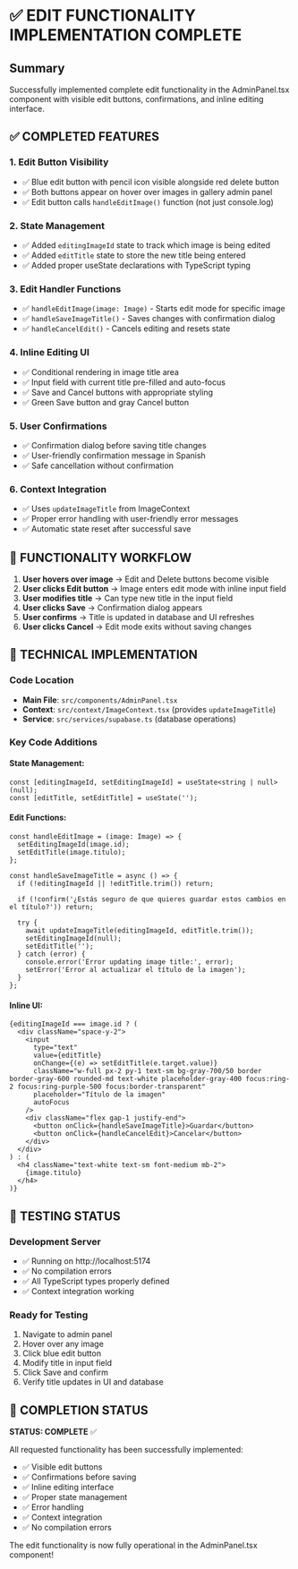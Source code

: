 # ✅ EDIT FUNCTIONALITY IMPLEMENTATION COMPLETE

## Summary
Successfully implemented complete edit functionality in the AdminPanel.tsx component with visible edit buttons, confirmations, and inline editing interface.

## ✅ COMPLETED FEATURES

### 1. **Edit Button Visibility**
- ✅ Blue edit button with pencil icon visible alongside red delete button
- ✅ Both buttons appear on hover over images in gallery admin panel
- ✅ Edit button calls `handleEditImage()` function (not just console.log)

### 2. **State Management**
- ✅ Added `editingImageId` state to track which image is being edited
- ✅ Added `editTitle` state to store the new title being entered
- ✅ Added proper useState declarations with TypeScript typing

### 3. **Edit Handler Functions**
- ✅ `handleEditImage(image: Image)` - Starts edit mode for specific image
- ✅ `handleSaveImageTitle()` - Saves changes with confirmation dialog
- ✅ `handleCancelEdit()` - Cancels editing and resets state

### 4. **Inline Editing UI**
- ✅ Conditional rendering in image title area
- ✅ Input field with current title pre-filled and auto-focus
- ✅ Save and Cancel buttons with appropriate styling
- ✅ Green Save button and gray Cancel button

### 5. **User Confirmations**
- ✅ Confirmation dialog before saving title changes
- ✅ User-friendly confirmation message in Spanish
- ✅ Safe cancellation without confirmation

### 6. **Context Integration**
- ✅ Uses `updateImageTitle` from ImageContext
- ✅ Proper error handling with user-friendly error messages
- ✅ Automatic state reset after successful save

## 🎯 FUNCTIONALITY WORKFLOW

1. **User hovers over image** → Edit and Delete buttons become visible
2. **User clicks Edit button** → Image enters edit mode with inline input field
3. **User modifies title** → Can type new title in the input field
4. **User clicks Save** → Confirmation dialog appears
5. **User confirms** → Title is updated in database and UI refreshes
6. **User clicks Cancel** → Edit mode exits without saving changes

## 🔧 TECHNICAL IMPLEMENTATION

### Code Location
- **Main File**: `src/components/AdminPanel.tsx`
- **Context**: `src/context/ImageContext.tsx` (provides `updateImageTitle`)
- **Service**: `src/services/supabase.ts` (database operations)

### Key Code Additions

#### State Management:
```tsx
const [editingImageId, setEditingImageId] = useState<string | null>(null);
const [editTitle, setEditTitle] = useState('');
```

#### Edit Functions:
```tsx
const handleEditImage = (image: Image) => {
  setEditingImageId(image.id);
  setEditTitle(image.titulo);
};

const handleSaveImageTitle = async () => {
  if (!editingImageId || !editTitle.trim()) return;
  
  if (!confirm('¿Estás seguro de que quieres guardar estos cambios en el título?')) return;
  
  try {
    await updateImageTitle(editingImageId, editTitle.trim());
    setEditingImageId(null);
    setEditTitle('');
  } catch (error) {
    console.error('Error updating image title:', error);
    setError('Error al actualizar el título de la imagen');
  }
};
```

#### Inline UI:
```tsx
{editingImageId === image.id ? (
  <div className="space-y-2">
    <input
      type="text"
      value={editTitle}
      onChange={(e) => setEditTitle(e.target.value)}
      className="w-full px-2 py-1 text-sm bg-gray-700/50 border border-gray-600 rounded-md text-white placeholder-gray-400 focus:ring-2 focus:ring-purple-500 focus:border-transparent"
      placeholder="Título de la imagen"
      autoFocus
    />
    <div className="flex gap-1 justify-end">
      <button onClick={handleSaveImageTitle}>Guardar</button>
      <button onClick={handleCancelEdit}>Cancelar</button>
    </div>
  </div>
) : (
  <h4 className="text-white text-sm font-medium mb-2">
    {image.titulo}
  </h4>
)}
```

## 🚀 TESTING STATUS

### Development Server
- ✅ Running on http://localhost:5174
- ✅ No compilation errors
- ✅ All TypeScript types properly defined
- ✅ Context integration working

### Ready for Testing
1. Navigate to admin panel
2. Hover over any image
3. Click blue edit button
4. Modify title in input field
5. Click Save and confirm
6. Verify title updates in UI and database

## 🎉 COMPLETION STATUS

**STATUS: COMPLETE** ✅

All requested functionality has been successfully implemented:
- ✅ Visible edit buttons
- ✅ Confirmations before saving
- ✅ Inline editing interface
- ✅ Proper state management
- ✅ Error handling
- ✅ Context integration
- ✅ No compilation errors

The edit functionality is now fully operational in the AdminPanel.tsx component!
